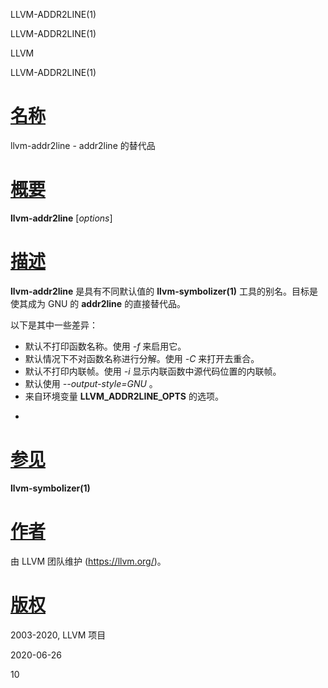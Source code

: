   LLVM-ADDR2LINE(1)  

LLVM-ADDR2LINE(1)

LLVM

LLVM-ADDR2LINE(1)

[名称](#__u540D___u79F0_)
=======================

llvm-addr2line - addr2line 的替代品

[概要](#__u6982___u8981_)
=======================

**llvm-addr2line** \[_options_\]

[描述](#__u63CF___u8FF0_)
=======================

**llvm-addr2line** 是具有不同默认值的 **llvm-symbolizer(1)** 工具的别名。目标是使其成为 GNU 的 **addr2line** 的直接替代品。

以下是其中一些差异：

*   默认不打印函数名称。使用 _\-f_ 来启用它。
*   默认情况下不对函数名称进行分解。使用 _\-C_ 来打开去重合。
*   默认不打印内联帧。使用 _\-i_ 显示内联函数中源代码位置的内联帧。
*   默认使用 _\--output-style=GNU_ 。
*   来自环境变量 **LLVM\_ADDR2LINE\_OPTS** 的选项。

-

[参见](#__u53C2___u89C1_)
=======================

**llvm-symbolizer(1)**

[作者](#__u4F5C___u8005_)
=======================

由 LLVM 团队维护 (https://llvm.org/)。

[版权](#__u7248___u6743_)
=======================

2003-2020, LLVM 项目

2020-06-26

10